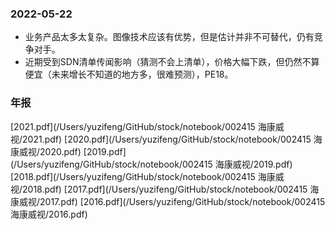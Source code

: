 ### 2022-05-22
* 业务产品太多太复杂。图像技术应该有优势，但是估计并非不可替代，仍有竞争对手。
* 近期受到SDN清单传闻影响（猜测不会上清单），价格大幅下跌，但仍然不算便宜（未来增长不知道的地方多，很难预测），PE18。


### 年报
[2021.pdf](/Users/yuzifeng/GitHub/stock/notebook/002415 海康威视/2021.pdf)
[2020.pdf](/Users/yuzifeng/GitHub/stock/notebook/002415 海康威视/2020.pdf)
[2019.pdf](/Users/yuzifeng/GitHub/stock/notebook/002415 海康威视/2019.pdf)
[2018.pdf](/Users/yuzifeng/GitHub/stock/notebook/002415 海康威视/2018.pdf)
[2017.pdf](/Users/yuzifeng/GitHub/stock/notebook/002415 海康威视/2017.pdf)
[2016.pdf](/Users/yuzifeng/GitHub/stock/notebook/002415 海康威视/2016.pdf)
